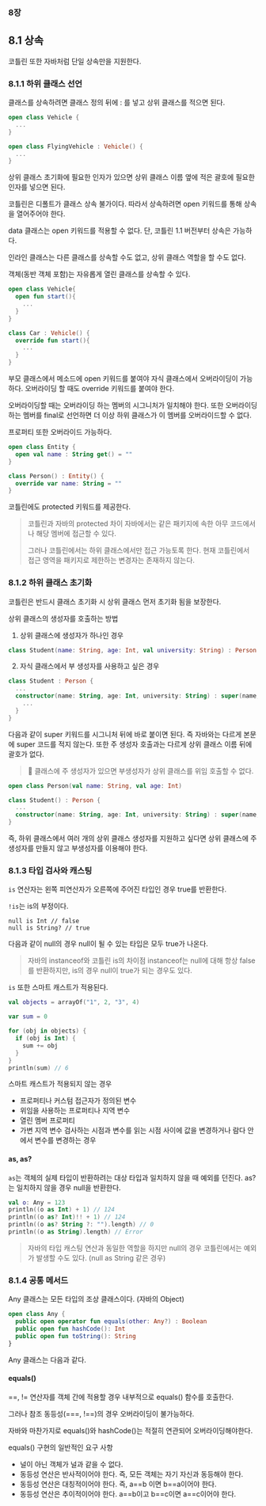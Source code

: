 ### 8장

## 8.1 상속
코틀린 또한 자바처럼 단일 상속만을 지원한다.

### 8.1.1 하위 클래스 선언
클래스를 상속하려면 클래스 정의 뒤에 : 를 넣고 상위 클래스를 적으면 된다.

```kotlin
open class Vehicle {
  ...
}

open class FlyingVehicle : Vehicle() {
  ...
}
```

상위 클래스 초기화에 필요한 인자가 있으면 상위 클래스 이름 옆에 적은 괄호에 필요한 인자를 넣으면 된다.

코틀린은 디폴트가 클래스 상속 불가이다. 따라서 상속하려면 open 키워드를 통해 상속을 열어주어야 한다.

data 클래스는 open 키워드를 적용할 수 없다.
단, 코틀린 1.1 버전부터 상속은 가능하다.

인라인 클래스는 다른 클래스를 상속할 수도 없고, 상위 클래스 역할을 할 수도 없다.

객체(동반 객체 포함)는 자유롭게 열린 클래스를 상속할 수 있다.

```kotlin
open class Vehicle{
  open fun start(){
    ...
  }
}

class Car : Vehicle() {
  override fun start(){
    ...
  }
}
```

부모 클래스에서 메소드에 open 키워드를 붙여야 자식 클래스에서 오버라이딩이 가능하다. 오버라이딩 할 때도 override 키워드를 붙여야 한다.

오버라이딩할 때는 오버라이딩 하는 멤버의 시그니처가 일치해야 한다. 또한 오버라이딩 하는 멤버를 final로 선언하면 더 이상 하위 클래스가 이 멤버를 오버라이드할 수 없다.

프로퍼티 또한 오버라이드 가능하다.
```kotlin
open class Entity {
  open val name : String get() = ""
}

class Person() : Entity() {
  override var name: String = ""
}
```

코틀린에도 protected  키워드를 제공한다.

> 코틀린과 자바의 protected 차이
> 자바에서는 같은 패키지에 속한 아무 코드에서나 해당 멤버에 접근할 수 있다.
>
> 그러나 코틀린에서는 하위 클래스에서만 접근 가능토록 한다. 현재 코틀린에서 접근 영역을 패키지로 제한하는 변경자는 존재하지 않는다.

### 8.1.2 하위 클래스 초기화
코틀린은 반드시 클래스 초기화 시 상위 클래스 먼저 초기화 됨을 보장한다.

상위 클래스의 생성자를 호출하는 방법
1. 상위 클래스에 생성자가 하나인 경우
```kotlin
class Student(name: String, age: Int, val university: String) : Person(name, age)
```
2. 자식 클래스에서 부 생성자를 사용하고 싶은 경우
```kotlin
class Student : Person {
  ...
  constructor(name: String, age: Int, university: String) : super(name, age){
    ...
  }
}
```

다음과 같이 super 키워드를 시그니처 뒤에 바로 붙이면 된다. 즉 자바와는 다르게 본문에 super 코드를 적지 않는다. 또한 주 생성자 호출과는 다르게 상위 클래스 이름 뒤에 괄호가 없다.


> 📣 클래스에 주 생성자가 있으면 부생성자가 상위 클래스를 위임 호출할 수 없다.

```kotlin
open class Person(val name: String, val age: Int)

class Student() : Person {
  ...
  constructor(name: String, age: Int, university: String) : super(name, age) //Error
}
```

즉, 하위 클래스에서 여러 개의 상위 클래스 생성자를 지원하고 싶다면 상위 클래스에 주 생성자를 만들지 않고 부생성자를 이용해야 한다.

### 8.1.3 타입 검사와 캐스팅
`is` 연산자는 왼쪽 피연산자가 오른쪽에 주어진 타입인 경우 true를 반환한다.

`!is`는 is의 부정이다.  

`null is Int // false`  
`null is String? // true`

다음과 같이 null의 경우 null이 될 수 있는 타입은 모두 true가 나온다.

> 자바의 instanceof와 코틀린 is의 차이점
> instanceof는 null에 대해 항상 false를 반환하지만, is의 경우 null이 true가 되는 경우도 있다.

`is` 또한 스마트 캐스트가 적용된다.
```kotlin
val objects = arrayOf("1", 2, "3", 4)

var sum = 0

for (obj in objects) {
  if (obj is Int) {
    sum += obj
  }
}
println(sum) // 6
```

스마트 캐스트가 적용되지 않는 경우
- 프로퍼티나 커스텀 접근자가 정의된 변수
- 위임을 사용하는 프로퍼티나 지역 변수
- 열린 멤버 프로퍼티
- 가변 지역 변수 검사하는 시점과 변수를 읽는 시점 사이에 값을 변경하거나 람다 안에서 변수를 변경하는 경우

#### as, as?
`as`는 객체의 실제 타입이 반환하려는 대상 타입과 일치하지 않을 때 예외를 던진다. as?는 일치하지 않을 경우 null을 반환한다.

```kotlin
val o: Any = 123
println((o as Int) + 1) // 124
println((o as? Int)!! + 1) // 124
println((o as? String ?: "").length) // 0
println((o as String).length) // Error
```

> 자바의 타입 캐스팅 연산과 동일한 역할을 하지만 null의 경우 코틀린에서는 예외가 발생할 수도 있다. (null as String 같은 경우)

### 8.1.4 공통 메서드
Any 클래스는 모든 타입의 조상 클래스이다. (자바의 Object)

```kotlin
open class Any {
  public open operator fun equals(other: Any?) : Boolean
  public open fun hashCode(): Int
  public open fun toString(): String
}
```
Any 클래스는 다음과 같다.

#### equals()
==, != 연산자를 객체 간에 적용할 경우 내부적으로 equals() 함수를 호출한다.

그러나 참조 동등성(===, !==)의 경우 오버라이딩이 불가능하다.

자바와 마찬가지로 equals()와 hashCode()는 적절히 연관되어 오버라이딩해야한다.

equals() 구현의 일반적인 요구 사항
- 널이 아닌 객체가 널과 같을 수 없다.
- 동등성 연산은 반사적이어야 한다. 즉, 모든 객체는 자기 자신과 동등해야 한다.
- 동등성 연산은 대칭적이어야 한다. 즉, a==b 이면 b==a이어야 한다.
- 동등성 연산은 추이적이어야 한다. a==b이고 b==c이면 a==c이어야 한다.

